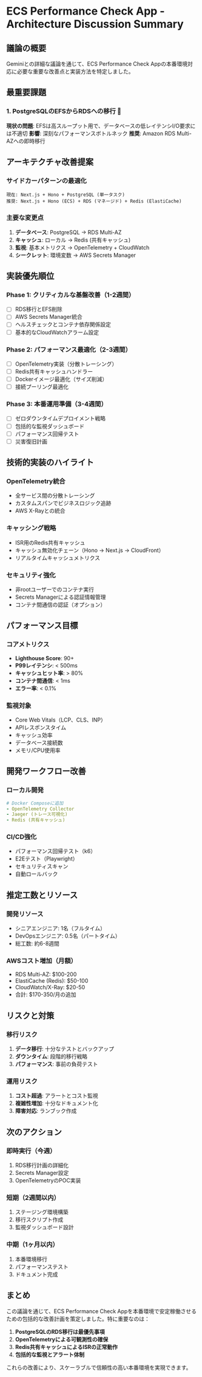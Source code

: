 # ECS Performance Check App - Architecture Discussion Summary

## 議論の概要

Geminiとの詳細な議論を通じて、ECS Performance Check Appの本番環境対応に必要な重要な改善点と実装方法を特定しました。

## 最重要課題

### 1. PostgreSQLのEFSからRDSへの移行 🚨
**現状の問題**: EFSは高スループット用で、データベースの低レイテンシI/O要求には不適切
**影響**: 深刻なパフォーマンスボトルネック
**推奨**: Amazon RDS Multi-AZへの即時移行

## アーキテクチャ改善提案

### サイドカーパターンの最適化
```
現在: Next.js + Hono + PostgreSQL (単一タスク)
推奨: Next.js + Hono (ECS) + RDS (マネージド) + Redis (ElastiCache)
```

### 主要な変更点
1. **データベース**: PostgreSQL → RDS Multi-AZ
2. **キャッシュ**: ローカル → Redis (共有キャッシュ)
3. **監視**: 基本メトリクス → OpenTelemetry + CloudWatch
4. **シークレット**: 環境変数 → AWS Secrets Manager

## 実装優先順位

### Phase 1: クリティカルな基盤改善（1-2週間）
- [ ] RDS移行とEFS削除
- [ ] AWS Secrets Manager統合
- [ ] ヘルスチェックとコンテナ依存関係設定
- [ ] 基本的なCloudWatchアラーム設定

### Phase 2: パフォーマンス最適化（2-3週間）
- [ ] OpenTelemetry実装（分散トレーシング）
- [ ] Redis共有キャッシュハンドラー
- [ ] Dockerイメージ最適化（サイズ削減）
- [ ] 接続プーリング最適化

### Phase 3: 本番運用準備（3-4週間）
- [ ] ゼロダウンタイムデプロイメント戦略
- [ ] 包括的な監視ダッシュボード
- [ ] パフォーマンス回帰テスト
- [ ] 災害復旧計画

## 技術的実装のハイライト

### OpenTelemetry統合
- 全サービス間の分散トレーシング
- カスタムスパンでビジネスロジック追跡
- AWS X-Rayとの統合

### キャッシング戦略
- ISR用のRedis共有キャッシュ
- キャッシュ無効化チェーン（Hono → Next.js → CloudFront）
- リアルタイムキャッシュメトリクス

### セキュリティ強化
- 非rootユーザーでのコンテナ実行
- Secrets Managerによる認証情報管理
- コンテナ間通信の認証（オプション）

## パフォーマンス目標

### コアメトリクス
- **Lighthouse Score**: 90+
- **P99レイテンシ**: < 500ms
- **キャッシュヒット率**: > 80%
- **コンテナ間通信**: < 1ms
- **エラー率**: < 0.1%

### 監視対象
- Core Web Vitals（LCP、CLS、INP）
- APIレスポンスタイム
- キャッシュ効率
- データベース接続数
- メモリ/CPU使用率

## 開発ワークフロー改善

### ローカル開発
```yaml
# Docker Composeに追加
- OpenTelemetry Collector
- Jaeger (トレース可視化)
- Redis (共有キャッシュ)
```

### CI/CD強化
- パフォーマンス回帰テスト（k6）
- E2Eテスト（Playwright）
- セキュリティスキャン
- 自動ロールバック

## 推定工数とリソース

### 開発リソース
- シニアエンジニア: 1名（フルタイム）
- DevOpsエンジニア: 0.5名（パートタイム）
- 総工数: 約6-8週間

### AWSコスト増加（月額）
- RDS Multi-AZ: $100-200
- ElastiCache (Redis): $50-100
- CloudWatch/X-Ray: $20-50
- 合計: $170-350/月の追加

## リスクと対策

### 移行リスク
1. **データ移行**: 十分なテストとバックアップ
2. **ダウンタイム**: 段階的移行戦略
3. **パフォーマンス**: 事前の負荷テスト

### 運用リスク
1. **コスト超過**: アラートとコスト監視
2. **複雑性増加**: 十分なドキュメント化
3. **障害対応**: ランブック作成

## 次のアクション

### 即時実行（今週）
1. RDS移行計画の詳細化
2. Secrets Manager設定
3. OpenTelemetryのPOC実装

### 短期（2週間以内）
1. ステージング環境構築
2. 移行スクリプト作成
3. 監視ダッシュボード設計

### 中期（1ヶ月以内）
1. 本番環境移行
2. パフォーマンステスト
3. ドキュメント完成

## まとめ

この議論を通じて、ECS Performance Check Appを本番環境で安定稼働させるための包括的な改善計画を策定しました。特に重要なのは：

1. **PostgreSQLのRDS移行は最優先事項**
2. **OpenTelemetryによる可観測性の確保**
3. **Redis共有キャッシュによるISRの正常動作**
4. **包括的な監視とアラート体制**

これらの改善により、スケーラブルで信頼性の高い本番環境を実現できます。